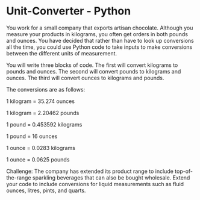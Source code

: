 # Unit-Converter - Python

You work for a small company that exports artisan chocolate. Although you measure your products in kilograms, you often get orders in both pounds and ounces. You have decided that rather than have to look up conversions all the time, you could use Python code to take inputs to make conversions between the different units of measurement.

You will write three blocks of code. The first will convert kilograms to pounds and ounces. The second will convert pounds to kilograms and ounces. The third will convert ounces to kilograms and pounds.

The conversions are as follows:

1 kilogram = 35.274 ounces

1 kilogram = 2.20462 pounds

1 pound = 0.453592 kilograms

1 pound = 16 ounces

1 ounce = 0.0283 kilograms

1 ounce = 0.0625 pounds

Challenge: The company has extended its product range to include top-of-the-range sparkling beverages that can also be bought wholesale. Extend your code to include conversions for liquid measurements such as fluid ounces, litres, pints, and quarts.
